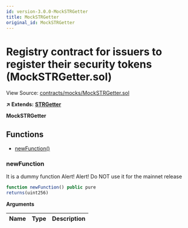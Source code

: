 ```yaml
---
id: version-3.0.0-MockSTRGetter
title: MockSTRGetter
original_id: MockSTRGetter
---
```


# Registry contract for issuers to register their security tokens \(MockSTRGetter.sol\)

View Source: [contracts/mocks/MockSTRGetter.sol](https://github.com/remon-nashid/polymath-core/tree/0c5593835be9dcec69d8de5b12eb17bc7cd77adc/contracts/mocks/MockSTRGetter.sol)

**↗ Extends:** [**STRGetter**](strgetter.md)

**MockSTRGetter**

## Functions

* [newFunction\(\)](mockstrgetter.md#newfunction)

### newFunction

It is a dummy function Alert! Alert! Do NOT use it for the mainnet release

```javascript
function newFunction() public pure
returns(uint256)
```

**Arguments**

| Name | Type | Description |
| :--- | :--- | :--- |



